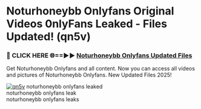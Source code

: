 # Noturhoneybb Onlyfans Original Videos 0nlyFans Leaked - Files Updated! (qn5v)

<h3>🔴 CLICK HERE 🌐==►► <a href="https://tinyurl.com/2jnfzry5" rel="nofollow">Noturhoneybb Onlyfans Updated Files</a></h3>

Get Noturhoneybb Onlyfans and all content. Now you can access all videos and pictures of Noturhoneybb Onlyfans. New Updated Files 2025!

[![qn5v](https://i.imgur.com/GyGTBgg.gif)](https://tinyurl.com/2jnfzry5)
noturhoneybb onlyfans leaked<br>
noturhoneybb onlyfans leak<br>
noturhoneybb onlyfans leaks